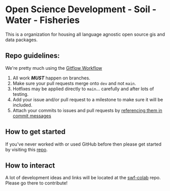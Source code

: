 # Open Science Development - Soil - Water - Fisheries

This is a organization for housing all language agnostic open source gis and data packages.

## Repo guidelines:

We're pretty much using the [Gitflow Workflow](https://www.atlassian.com/git/tutorials/comparing-workflows/gitflow-workflow)

1. All work ***MUST*** happen on branches. 
2. Make sure your pull requests merge onto `dev` and not `main`.
3. Hotfixes may be applied directly to `main`... carefully and after lots of testing.
4. Add your issue and/or pull request to a milestone to make sure it will be included.
5. Attach your commits to issues and pull requests by [referencing them in commit messages](https://docs.github.com/en/enterprise/2.16/user/github/managing-your-work-on-github/closing-issues-using-keywords)

## How to get started  

If you've never worked with or used GitHub before then please get started by visiting this [repo](https://www.github.com/soilwaterfish/swf-colab). 

## How to interact  

A lot of development ideas and links will be located at the [swf-colab](https://www.github.com/soilwaterfish/swf-colab) repo. Please go there to contribute!  
